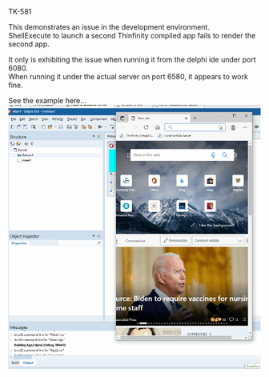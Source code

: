TK-581  

This demonstrates an issue in the development environment.  
ShellExecute to launch a second Thinfinity compiled app fails to render the second app. 

It only is exhibiting the issue when running it from the delphi ide under port 6080.  
When running it under the actual server on port 6580, it appears to work fine.


See the example here...  
<img src="https://github.com/gkoehn2020/ThinfinityDemo1/blob/main/ThinfinityShellExecuteToAnotherThinAppNotRendering.gif?raw=true" target="_blank" alt="ThinfinityShellExecuteToAnotherThinAppNotRendering.gif">